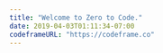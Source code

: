 ```yaml
---
title: "Welcome to Zero to Code."
date: 2019-04-03T01:11:34-07:00
codeframeURL: "https://codeframe.co"
---
```

